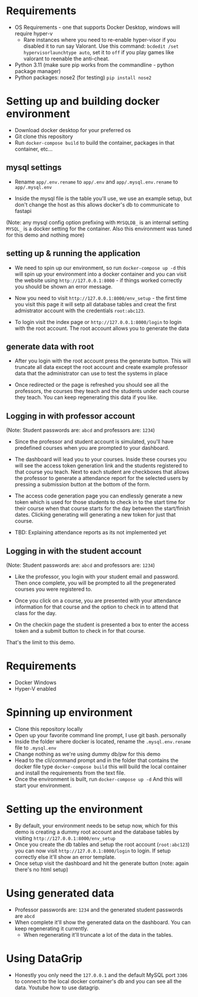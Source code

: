 # Requirements

- OS Requirements - one that supports Docker Desktop, windows will require hyper-v
  - Rare instances where you need to re-enable hyper-visor if you disabled it to run say Valorant. Use this command: `bcdedit /set hypervisorlaunchtype auto`, set it to `off` if you play games like valorant to reenable the anti-cheat.
- Python 3.11 (make sure pip works from the commandline - python package manager)
- Python packages: nose2 (for testing) `pip install nose2`

# Setting up and building docker environment

- Download docker desktop for your preferred os
- Git clone this repository
- Run `docker-compose build` to build the container, packages in that container, etc...

## mysql settings
- Rename `app/.env.rename` to `app/.env` and `app/.mysql.env.rename` to `app/.mysql.env`

- Inside the mysql file is the table you'll use, we use an example setup, but don't change the host as this allows docker's db to communicate to fastapi

(Note: any mysql config option prefixing with `MYSQLDB_` is an internal setting `MYSQL_` is a docker setting for the container. Also this environment was tuned for this demo and nothing more)

## setting up & running the application

- We need to spin up our environment, so run `docker-compose up -d` this will spin up your environment into a docker container and you can visit the website using `http://127.0.0.1:8000` - if things worked correctly you should be shown an error message.

- Now you need to visit `http://127.0.0.1:8000/env_setup` - the first time you visit this page it will setp all database tables and creat the first admistrator account with the credentials `root:abc123`.

- To login visit the index page or `http://127.0.0.1:8000/login` to login with the root account. The root account allows you to generate the data

## generate data with root

- After you login with the root account press the generate button. This will truncate all data except the root account and create example professor data that the administrator can use to test the systems in place

- Once redirected or the page is refreshed you should see all the professors, the courses they teach and the students under each course they teach. You can keep regenerating this data if you like. 

## Logging in with professor account

(Note: Student passwords are: `abcd` and professors are: `1234`)

- Since the professor and student account is simulated, you'll have predefined courses when you are prompted to your dashboard.

- The dashboard will lead you to your courses. Inside these courses you will see the access token generation link and the students registered to that course you teach. Next to each student are checkboxes that allows the professor to generate a attendance report for the selected users by pressing a submission button at the bottom of the form.

- The access code generation page you can endlessly generate a new token which is used for those students to check in to the start time for their course when that course starts for the day between the start/finish dates. Clicking generating will generating a new token for just that course.

- TBD: Explaining attendance reports as its not implemented yet

## Logging in with the student account

(Note: Student passwords are: `abcd` and professors are: `1234`)

- Like the professor, you login with your student email and password. Then once complete, you will be prompted to all the pregenerated courses you were registered to.

- Once you click on a course, you are presented with your attendance information for that course and the option to check in to attend that class for the day.

- On the checkin page the student is presented a box to enter the access token and a submit button to check in for that course.

That's the limit to this demo.

# Requirements

- Docker Windows
- Hyper-V enabled


# Spinning up environment

- Clone this repository locally
- Open up your favorite command line prompt, I use git bash. personally
- Inside the folder where docker is located, rename the `.mysql.env.rename` file to `.mysql.env` 
- Change nothing as we're using dummy db/pw for this demo
- Head to the cli/command prompt and in the folder that contains the docker file type `docker-compose build` this will build the local container and install the requirements from the text file. 
- Once the environment is built, run `docker-compose up -d` And this will start your environment.

# Setting up the environment

- By default, your environment needs to be setup now, which for this demo is creating a dummy root account and the database tables by visiting `http://127.0.0.1:8000/env_setup`
- Once you create the db tables and setup the root account (`root:abc123`) you can now visit `http://127.0.0.1:8000/login` to login. If setup correctly else it'll show an error template.
- Once setup visit the dashboard and hit the generate button (note: again there's no html setup)

# Using generated data

- Professor passwords are: `1234` and the generated student passwords are `abcd`
- When complete it'll show the generated data on the dashboard. You can keep regenerating it currently.
    - When regenerating it'll truncate a lot of the data in the tables. 

# Using DataGrip

- Honestly you only need the `127.0.0.1` and the default MySQL port `3306` to connect to the local docker container's db and you can see all the data. Youtube how to use datagrip. 